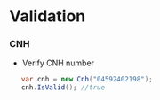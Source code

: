 # Validation

### CNH

 - Verify CNH number
  
 ```cs
    var cnh = new Cnh("04592402198");
    cnh.IsValid(); //true
```